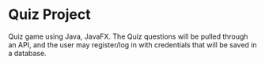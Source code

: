 # Quiz Project
Quiz game using Java, JavaFX. The Quiz questions will be pulled through an API, and the user may register/log in with credentials that will be saved in a database.
